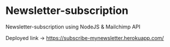 # Newsletter-subscription

Newsletter-subscription using NodeJS &amp; Mailchimp API

Deployed link -> https://subscribe-mynewsletter.herokuapp.com/
